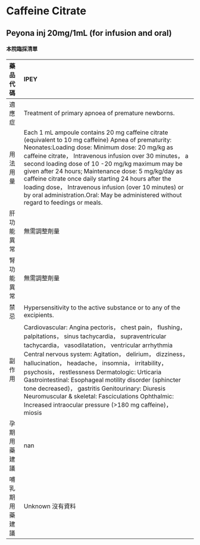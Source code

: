 # Caffeine Citrate

## Peyona inj 20mg/1mL (for infusion and oral)

#### 本院臨採清單

| 藥品代碼       | IPEY                                                                                                                                                                                                                                                                                                                                                                                                                                                                                                                                                               |
|:---------------|:-------------------------------------------------------------------------------------------------------------------------------------------------------------------------------------------------------------------------------------------------------------------------------------------------------------------------------------------------------------------------------------------------------------------------------------------------------------------------------------------------------------------------------------------------------------------|
| 適應症         | Treatment of primary apnoea of premature newborns.                                                                                                                                                                                                                                                                                                                                                                                                                                                                                                                 |
| 用法用量       | Each 1 mL ampoule contains 20 mg caffeine citrate (equivalent to 10 mg caffeine) Apnea of prematurity: Neonates:Loading dose: Minimum dose: 20 mg/kg as caffeine citrate， Intravenous infusion over 30 minutes， a second loading dose of 10 -20 mg/kg maximum may be given after 24 hours; Maintenance dose: 5 mg/kg/day as caffeine citrate once daily starting 24 hours after the loading dose， Intravenous infusion (over 10 minutes) or by oral administration.Oral: May be administered without regard to feedings or meals.                               |
| 肝功能異常     | 無需調整劑量                                                                                                                                                                                                                                                                                                                                                                                                                                                                                                                                                       |
| 腎功能異常     | 無需調整劑量                                                                                                                                                                                                                                                                                                                                                                                                                                                                                                                                                       |
| 禁忌           | Hypersensitivity to the active substance or to any of the excipients.                                                                                                                                                                                                                                                                                                                                                                                                                                                                                              |
| 副作用         | Cardiovascular: Angina pectoris， chest pain， flushing， palpitations， sinus tachycardia， supraventricular tachycardia， vasodilatation， ventricular arrhythmia Central nervous system: Agitation， delirium， dizziness， hallucination， headache， insomnia， irritability， psychosis， restlessness Dermatologic: Urticaria Gastrointestinal: Esophageal motility disorder (sphincter tone decreased)， gastritis Genitourinary: Diuresis Neuromuscular & skeletal: Fasciculations Ophthalmic: Increased intraocular pressure (>180 mg caffeine)， miosis |
| 孕期用藥建議   | nan                                                                                                                                                                                                                                                                                                                                                                                                                                                                                                                                                                |
| 哺乳期用藥建議 | Unknown 沒有資料                                                                                                                                                                                                                                                                                                                                                                                                                                                                                                                                                   |

